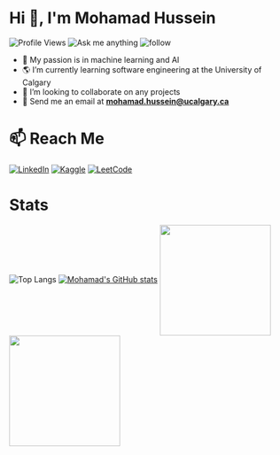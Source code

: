 # Hi 👋, I'm Mohamad Hussein

<!---[![HitCount](https://hits.dwyl.com/Mohamad-Hussein/Mohamad-Hussein.svg)](https://hits.dwyl.com/{Mohamad-Hussein}/Mohamad-Hussein)---> 
![Profile Views](https://komarev.com/ghpvc/?username=Mohamad-Hussein&color=brightgreen) ![Ask me anything](https://img.shields.io/badge/Ask%20me-anything-1abc9c.svg) ![follow](https://img.shields.io/github/followers/Mohamad-Hussein.svg?style=social&label=Follow&maxAge=2592000)
- 👀 My passion is in machine learning and AI
- :earth_americas: I’m currently learning software engineering at the University of Calgary
- 💞️ I’m looking to collaborate on any projects
- 💬 Send me an email at **mohamad.hussein@ucalgary.ca**
# 📫 Reach Me
[![LinkedIn](https://img.shields.io/badge/LinkedIn-0077B5?style=for-the-badge&logo=linkedin&logoColor=white)](https://www.linkedin.com/in/mohamad-hussein-link/) [![Kaggle](https://img.shields.io/badge/Kaggle-20BEFF?style=for-the-badge&logo=Kaggle&logoColor=white)](https://www.kaggle.com/mohamadhussein00) [![LeetCode](https://img.shields.io/badge/-LeetCode-FFA116?style=for-the-badge&logo=LeetCode&logoColor=black)](https://leetcode.com/Mohamad_Hussein/)

<!---
Mohamad-Hussein/Mohamad-Hussein is a ✨ special ✨ repository because its `README.md` (this file) appears on your GitHub profile.
You can click the Preview link to take a look at your changes.
--->
# Stats
![Top Langs](https://github-readme-stats.vercel.app/api/top-langs/?username=Mohamad-Hussein&layout=compact&theme=react) [![Mohamad's GitHub stats](https://github-readme-stats.vercel.app/api?username=Mohamad-Hussein&theme=react)](https://github.com/anuraghazra/github-readme-stats)
<a href="https://github.com/anuraghazra/github-readme-stats">
  <img height=200 align="center" src="https://github-readme-stats.vercel.app/api?username=Mohamad-Hussein&theme=react" />
</a>
<a href="https://github.com/anuraghazra/convoychat">
  <img height=200 align="center" src="https://github-readme-stats.vercel.app/api/top-langs/?username=Mohamad-Hussein&layout=compact&theme=react" />
</a>

